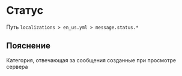 # Статус
Путь `localizations > en_us.yml > message.status.*`

## Пояснение
Категория, отвечающая за сообщения созданные при просмотре сервера